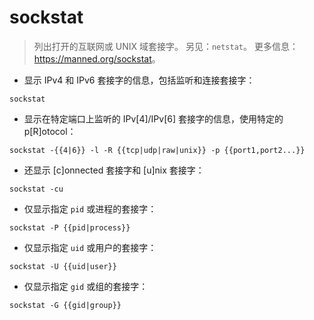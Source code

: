 # sockstat

> 列出打开的互联网或 UNIX 域套接字。
> 另见：`netstat`。
> 更多信息：<https://manned.org/sockstat>。

- 显示 IPv4 和 IPv6 套接字的信息，包括监听和连接套接字：

`sockstat`

- 显示在特定端口上监听的 IPv[4]/IPv[6] 套接字的信息，使用特定的 p[R]otocol：

`sockstat -{{4|6}} -l -R {{tcp|udp|raw|unix}} -p {{port1,port2...}}`

- 还显示 [c]onnected 套接字和 [u]nix 套接字：

`sockstat -cu`

- 仅显示指定 `pid` 或进程的套接字：

`sockstat -P {{pid|process}}`

- 仅显示指定 `uid` 或用户的套接字：

`sockstat -U {{uid|user}}`

- 仅显示指定 `gid` 或组的套接字：

`sockstat -G {{gid|group}}`